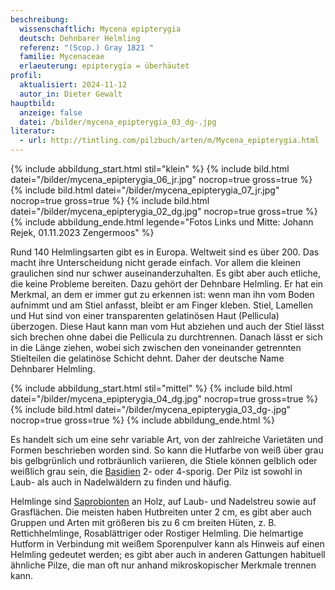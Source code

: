 ```yaml
---
beschreibung:
  wissenschaftlich: Mycena epipterygia
  deutsch: Dehnbarer Helmling
  referenz: "(Scop.) Gray 1821 "
  familie: Mycenaceae
  erlaeuterung: epipterygia = überhäutet
profil:
  aktualisiert: 2024-11-12
  autor_in: Dieter Gewalt
hauptbild:
  anzeige: false
  datei: /bilder/mycena_epipterygia_03_dg-.jpg
literatur:
  - url: http://tintling.com/pilzbuch/arten/m/Mycena_epipterygia.html
---
```

{% include abbildung_start.html stil="klein" %}
{% include bild.html datei="/bilder/mycena_epipterygia_06_jr.jpg" nocrop=true gross=true %}
{% include bild.html datei="/bilder/mycena_epipterygia_07_jr.jpg" nocrop=true gross=true %}
{% include bild.html datei="/bilder/mycena_epipterygia_02_dg.jpg" nocrop=true gross=true %}
{% include abbildung_ende.html legende="Fotos Links und Mitte: Johann Rejek, 01.11.2023 Zengermoos" %}

Rund 140 Helmlingsarten gibt es in Europa. Weltweit sind es über 200. Das macht ihre Unterscheidung nicht gerade einfach. Vor allem die kleinen graulichen sind nur schwer auseinanderzuhalten. Es gibt aber auch etliche, die keine Probleme bereiten. Dazu gehört der Dehnbare Helmling. Er hat ein Merkmal, an dem er immer gut zu erkennen ist: wenn man ihn vom Boden aufnimmt und am Stiel anfasst, bleibt er am Finger kleben. Stiel, Lamellen und Hut sind von einer transparenten gelatinösen Haut (Pellicula) überzogen. Diese Haut kann man vom Hut abziehen und auch der Stiel lässt sich brechen ohne dabei die Pellicula zu durchtrennen. Danach lässt er sich in die Länge ziehen, wobei sich zwischen den voneinander getrennten Stielteilen die gelatinöse Schicht dehnt. Daher der deutsche Name Dehnbarer Helmling.

{% include abbildung_start.html stil="mittel" %}
{% include bild.html datei="/bilder/mycena_epipterygia_04_dg.jpg" nocrop=true gross=true %}
{% include bild.html datei="/bilder/mycena_epipterygia_03_dg-.jpg" nocrop=true gross=true %}
{% include abbildung_ende.html %}

Es handelt sich um eine sehr variable Art, von der zahlreiche Varietäten und Formen beschrieben worden sind. So kann die Hutfarbe von weiß über grau bis gelbgrünlich und rotbräunlich variieren, die Stiele können gelblich oder weißlich grau sein, die [Basidien](Basidien "Glossar") 2- oder 4-sporig. Der Pilz ist sowohl in Laub- als auch in Nadelwäldern zu finden und häufig.

Helmlinge sind [Saprobionten](saprobiontisch "Glossar") an Holz, auf Laub- und Nadelstreu sowie auf Grasflächen. Die meisten haben Hutbreiten unter 2 cm, es gibt aber auch Gruppen und Arten mit größeren bis zu 6 cm breiten Hüten, z. B. Rettichhelmlinge, Rosablättriger oder Rostiger Helmling. Die helmartige Hutform in Verbindung mit weißem Sporenpulver kann als Hinweis auf einen Helmling gedeutet werden; es gibt aber auch in anderen Gattungen habituell ähnliche Pilze, die man oft nur anhand mikroskopischer Merkmale trennen kann.